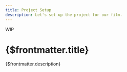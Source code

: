```yaml
---
title: Project Setup
description: Let's set up the project for our film.
---
```


<span class="wip">WIP</span>

# {$frontmatter.title}

{$frontmatter.description}
